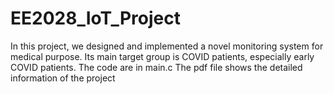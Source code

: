 # EE2028_IoT_Project
In this project, we designed and implemented a novel monitoring system for medical purpose. Its main target group is COVID patients, especially early COVID patients.
The code are in main.c
The pdf file shows the detailed information of the project
